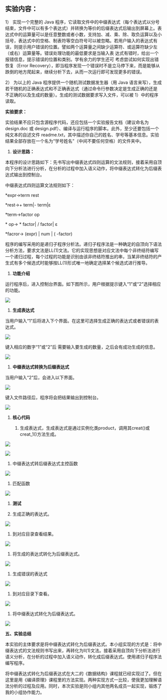 ## **实验内容：**

1） 实现一个完整的 Java
程序，它读取文件中的中缀表达式（每个表达式以分号结束，文件中可以有多个表达式）并转换为等价的后缀表达式后输出到屏幕上。表达式中的运算量可以是任意整数或者小数，支持加、减、乘、除、取负运算以及小括号，表达式中的空格、制表符等空白符号可以被忽略。若用户输入的表达式有误，则提示用户错误的位置。譬如两个运算量之间缺少运算符、或运算符缺少左（或右）运算量等。错误处理功能的最低要求是当输入表
达式有错时，给出一个报错信息，提示错误的位置和类别。学有余力的学生还可
考虑尝试如何实现出错恢复（Error
Recovery），即当程序发现一个错误时不是立马停下来，而是能够从跌倒的地方爬起来，继续分析下去，从而一次运行即可发现更多的错误。

2） 为以上的 Java 程序提供一个随机测试数据发生器（用 Java 语言来写），生成
若干随机的正确表达式和不正确表达式（通过命令行参数决定是生成正确的还是
不正确的以及生成的数量）。生成的测试数据要求写入文件，可以被 1）中的程序读取。

**实验要求：**

实验结果不应只包含源程序代码，还应包括一个实验报告文档（建议命名为 design.doc 或
design.pdf）、编译与运行程序的脚本。此外，至少还要包括一个纯文本的自述文件
readme.txt，其中描述你自己的姓名、学号等基本信息。实验结果全部存放在一个名为“学号姓名”（中间不要任何空格）的文件夹中。

1.  **设计思路：**

本程序的设计思路如下：先书写出中缀表达式四则运算的文法规则，接着采用自顶向下分析法进行分析，在分析的过程中加入语义动作，将中缀表达式转化为后缀表达式输出到控制台。

中缀表达式四则运算文法规则如下：

\*expr-\>term rest

\*rest-\>+ term\|- term\|ε

\*term-\>factor op

\* op-\> \* factor\| / factor\| ε

\*facror-\> (expr) \| num \| ( -factor)

程序的编写采用的是递归子程序分析法。递归子程序法是一种确定的自顶向下语法分析方法，要求文法是LL(1)文法。它的实现思想是对应文法中每个非终结符编写一个递归过程，每个过程的功能是识别由该非终结符推出的串，当某非终结符的产生式有多个候选式时能够按LL(1)形式唯一地确定选择某个候选式进行推导。

1.  **功能介绍**

运行程序后，进入控制台界面。如下图所示，用户根据提示键入“1”或“2”选择相应的功能。

![](media/e31651eb8201227cc88279cf199efbd3.png)

1.  **生成表达式**

当用户输入“1”后将进入下个界面。在这里可选择生成正确的表达式或者错误的表达式。

![](media/0721ea629c4d956cc8804e8388bb7aaa.png)

键入相应的数字“1”或“2”后 需要输入要生成的数量，之后会有成功生成的信息。

![](media/2adc7265a21324a1546b6347469a7b79.png)

1.  **中缀表达式转换为后缀表达式**

当用户输入“2”后，会进入以下界面。

![](media/0d7d4a4a791bb4fa15570783bac7aa18.png)

键入文件路径后，程序将会把结果输出到控制台。

![](media/6fbc43933a65a6963c8b70cccce86889.png)

1.  **核心代码**

    1.  生成表达式，生成表达式是通过实例化类product，调用其creat()或creat_1()方法生成。

![](media/bf3ce678b05888a716a3c57223f48da9.png)

![](media/186817df691b939cb15bca76bb9a3740.png)

1.  中缀表达式转后缀表达式主控函数

![](media/36efe10859af0a2e3f2dab3ecbf51d1f.png)

1.  匹配函数

![](media/f7368806db7ed979a998902675b3d5f8.png)

1.  **测试**

2.  生成正确的表达式。

![](media/38ec4a0eb3a0ab491e021b4ab0c15411.png)

1.  到对应目录查看结果。

![](media/39d4c62fcd02f513d1c575116b8e46dc.png)

1.  将生成的表达式转化为后缀表达式。

![](media/19f777a520f768d1281f4ec1ba277ab2.png)

1.  生成错误的表达式

![](media/131c85a039a5b691d31338bcdf471119.png)

1.  到对应目录下查看。

![](media/b54e8590ce2e2a58b585bd3e2b43e457.png)

1.  将中缀表达式转化为后缀表达式。

![](media/9e811d984553f5f253aef643575ccbe6.png)

**五、实验总结**

本实验的主体要求是将中缀表达式转化为后缀表达式。本小组实现的方式是：将中缀表达式的文法规则书写出来，再转化为ll(1)文法。接着采用自顶向下分析法进行语义分析，在分析的过程中加入语义动作，转化成后缀表达式。使用递归子程序法编写程序。

将中缀表达式转化为后缀表达式在大二的《数据结构》课程就已经实现过了。但在这里是用《编译原理》课程里的方法实现。两种实现方式一比较，使我更加理解语法分析的过程及应用。同时，本次实验是同小组内其他两名成员一起实现，锻炼了我的小组协作能力。
